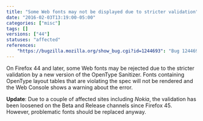 ```yaml
---
title: "Some Web fonts may not be displayed due to stricter validation"
date: "2016-02-03T13:19:00-05:00"
categories: ["misc"]
tags: []
versions: ["44"]
statuses: "affected"
references:
    "https://bugzilla.mozilla.org/show_bug.cgi?id=1244693": "Bug 1244693 - FF 44 fails to load some WOFF fonts"
---
```

On Firefox 44 and later, some Web fonts may be rejected due to the stricter validation by a new version of the OpenType Sanitizer. Fonts containing OpenType layout tables that are violating the spec will not be rendered and the Web Console shows a warning about the error.

**Update**: Due to a couple of affected sites including *Nokia*, the validation has been loosened on the Beta and Release channels since Firefox 45. However, problematic fonts should be replaced anyway.
